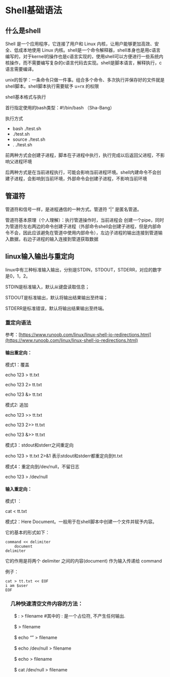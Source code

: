 # Shell基础语法

## 什么是shell

Shell 是一个应用程序，它连接了用户和 Linux 内核，让用户能够更加高效、安全、低成本地使用 Linux 内核。shell是一个命令解释器，shell本身也是用c语言编写的，对于kernel的操作也是c语言实现的，使用shell可以方便进行一些系统内核操作，而不需要编写复杂的c语言代码去实现。shell是脚本语言，解释执行，c语言需要编译。

unix的哲学：一条命令只做一件事。组合多个命令、多次执行并保存好的文件就是shell脚本。shell脚本执行需要赋予 u=rx 的权限

shell基本格式与执行

首行指定使用的bash类型：\#!/bin/bash （Sha-Bang）

执行方式

* bash  ./test.sh
* ./test.sh
* source ./test.sh
* . ./test.sh

前两种方式会创建子进程，脚本在子进程中执行，执行完成以后返回父进程，不影响父进程环境

后两种方式是在当前进程执行，可能会影响当前进程环境。shell内建命令不会创建子进程，会影响到当前环境，外部命令会创建子进程，不影响当前环境

## 管道符

管道符和信号一样，是进程通信的一种方式。管道符 “\|” 是匿名管道。

管道符基本原理（个人理解）：执行管道操作时，当前进程会 创建一个pipe，同时为管道符左右两边的命令创建子进程（外部命令shell会创建子进程，但是内部命令不会，因此应该避免在管道中使用内部命令），左边子进程的输出连接到管道输入数据，右边子进程的输入连接到管道获取数据

## linux输入输出与重定向

linux中有三种标准输入输出，分别是STDIN，STDOUT，STDERR，对应的数字是0，1，2。

STDIN是标准输入，默认从键盘读取信息；

STDOUT是标准输出，默认将输出结果输出至终端；

STDERR是标准错误，默认将输出结果输出至终端。

### 重定向语法

参考：[https://www.runoob.com/linux/linux-shell-io-redirections.html](https://www.runoob.com/linux/linux-shell-io-redirections.html)

#### 输出重定向：

模式1：覆盖

echo 123 &gt; tt.txt

echo 123 2&gt; tt.txt

echo 123 &&gt; tt.txt

模式2: 追加

echo 123 &gt;&gt; tt.txt

echo 123 2&gt;&gt; tt.txt

echo 123 &&gt;&gt; tt.txt

模式3：stdout和stderr之间重定向

echo 123 &gt; tt.txt  2&gt;&1  表示stdout和stderr都重定向到tt.txt

模式4：重定向到/dev/null，不留日志

echo 123 &gt; /dev/null

#### 输入重定向：

模式1 ： 

cat &lt; tt.txt

模式2：Here Document。一般用于在shell脚本中创建一个文件并赋予内容。

它的基本的形式如下： 

```text
command << delimiter
    document
delimiter
```

它的作用是将两个 delimiter 之间的内容\(document\) 作为输入传递给 command

例子：

```text
cat > tt.txt << EOF
i am $user
EOF
```

### 　几种快速清空文件内容的方法：

　　$ : &gt; filename \#其中的 : 是一个占位符, 不产生任何输出.

　　$ &gt; filename

　　$ echo “” &gt; filename

　　$ echo /dev/null &gt; filename

　　$ echo &gt; filename

　　$ cat /dev/null &gt; filename

